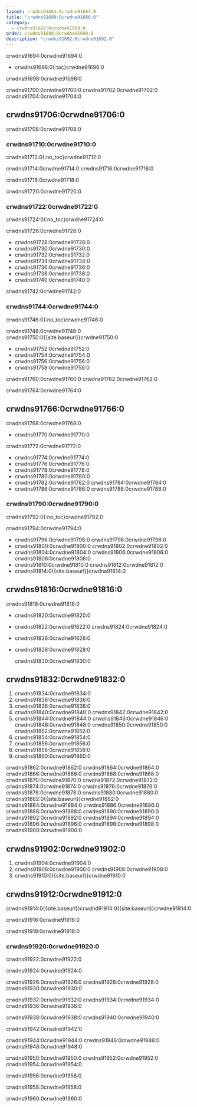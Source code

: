 ```yaml
---
layout: crwdns91684:0crwdne91684:0
title: "crwdns91686:0crwdne91686:0"
category:
  - crwdns91688:0crwdne91688:0
order: crwdns91690:0crwdne91690:0
description: "crwdns91692:0crwdne91692:0"
---
```

crwdns91694:0crwdne91694:0

- crwdns91696:0{:toc}crwdne91696:0

crwdns91698:0crwdne91698:0

crwdns91700:0crwdne91700:0 crwdns91702:0crwdne91702:0 crwdns91704:0crwdne91704:0

## crwdns91706:0crwdne91706:0

crwdns91708:0crwdne91708:0

### crwdns91710:0crwdne91710:0

crwdns91712:0{:no_toc}crwdne91712:0

crwdns91714:0crwdne91714:0 crwdns91716:0crwdne91716:0

crwdns91718:0crwdne91718:0

crwdns91720:0crwdne91720:0

### crwdns91722:0crwdne91722:0

crwdns91724:0{:no_toc}crwdne91724:0

crwdns91726:0crwdne91726:0

- crwdns91728:0crwdne91728:0
- crwdns91730:0crwdne91730:0
- crwdns91732:0crwdne91732:0
- crwdns91734:0crwdne91734:0
- crwdns91736:0crwdne91736:0
- crwdns91738:0crwdne91738:0 
- crwdns91740:0crwdne91740:0

crwdns91742:0crwdne91742:0

### crwdns91744:0crwdne91744:0

crwdns91746:0{:no_toc}crwdne91746:0

crwdns91748:0crwdne91748:0 crwdns91750:0{{site.baseurl}}crwdne91750:0

- crwdns91752:0crwdne91752:0
- crwdns91754:0crwdne91754:0
- crwdns91756:0crwdne91756:0
- crwdns91758:0crwdne91758:0

crwdns91760:0crwdne91760:0 crwdns91762:0crwdne91762:0

crwdns91764:0crwdne91764:0

## crwdns91766:0crwdne91766:0

crwdns91768:0crwdne91768:0

- crwdns91770:0crwdne91770:0

crwdns91772:0crwdne91772:0

- crwdns91774:0crwdne91774:0
- crwdns91776:0crwdne91776:0
- crwdns91778:0crwdne91778:0
- crwdns91780:0crwdne91780:0
- crwdns91782:0crwdne91782:0 crwdns91784:0crwdne91784:0
- crwdns91786:0crwdne91786:0 crwdns91788:0crwdne91788:0

### crwdns91790:0crwdne91790:0

crwdns91792:0{:no_toc}crwdne91792:0

crwdns91794:0crwdne91794:0

- crwdns91796:0crwdne91796:0 crwdns91798:0crwdne91798:0
- crwdns91800:0crwdne91800:0 crwdns91802:0crwdne91802:0
- crwdns91804:0crwdne91804:0 crwdns91806:0crwdne91806:0 crwdns91808:0crwdne91808:0
- crwdns91810:0crwdne91810:0 crwdns91812:0crwdne91812:0
- crwdns91814:0{{site.baseurl}}crwdne91814:0

<!--- Check whether the ACL needs to be more open so the services/build can download build images -->

## crwdns91816:0crwdne91816:0

crwdns91818:0crwdne91818:0

- crwdns91820:0crwdne91820:0
- crwdns91822:0crwdne91822:0 crwdns91824:0crwdne91824:0
- crwdns91826:0crwdne91826:0
- crwdns91828:0crwdne91828:0

    crwdns91830:0crwdne91830:0
    

## crwdns91832:0crwdne91832:0

1. crwdns91834:0crwdne91834:0
2. crwdns91836:0crwdne91836:0
3. crwdns91838:0crwdne91838:0 
4. crwdns91840:0crwdne91840:0 crwdns91842:0crwdne91842:0
5. crwdns91844:0crwdne91844:0 crwdns91846:0crwdne91846:0 crwdns91848:0crwdne91848:0 crwdns91850:0crwdne91850:0 crwdns91852:0crwdne91852:0 
6. crwdns91854:0crwdne91854:0
7. crwdns91856:0crwdne91856:0
8. crwdns91858:0crwdne91858:0
9. crwdns91860:0crwdne91860:0

crwdns91862:0crwdne91862:0 crwdns91864:0crwdne91864:0 crwdns91866:0crwdne91866:0 crwdns91868:0crwdne91868:0 crwdns91870:0crwdne91870:0 crwdns91872:0crwdne91872:0 crwdns91874:0crwdne91874:0 crwdns91876:0crwdne91876:0 crwdns91878:0crwdne91878:0 crwdns91880:0crwdne91880:0 crwdns91882:0{{site.baseurl}}crwdne91882:0 crwdns91884:0crwdne91884:0 crwdns91886:0crwdne91886:0 crwdns91888:0crwdne91888:0 crwdns91890:0crwdne91890:0 crwdns91892:0crwdne91892:0 crwdns91894:0crwdne91894:0 crwdns91896:0crwdne91896:0 crwdns91898:0crwdne91898:0 crwdns91900:0crwdne91900:0

## crwdns91902:0crwdne91902:0

1. crwdns91904:0crwdne91904:0
2. crwdns91906:0crwdne91906:0 crwdns91908:0crwdne91908:0
3. crwdns91910:0{{site.baseurl}}crwdne91910:0

## crwdns91912:0crwdne91912:0

crwdns91914:0{{site.baseurl}}crwdnd91914:0{{site.baseurl}}crwdne91914:0

crwdns91916:0crwdne91916:0

crwdns91918:0crwdne91918:0

### crwdns91920:0crwdne91920:0

crwdns91922:0crwdne91922:0

crwdns91924:0crwdne91924:0

crwdns91926:0crwdne91926:0 crwdns91928:0crwdne91928:0 crwdns91930:0crwdne91930:0

crwdns91932:0crwdne91932:0 crwdns91934:0crwdne91934:0 crwdns91936:0crwdne91936:0

crwdns91938:0crwdne91938:0 crwdns91940:0crwdne91940:0

crwdns91942:0crwdne91942:0

crwdns91944:0crwdne91944:0 crwdns91946:0crwdne91946:0 crwdns91948:0crwdne91948:0

crwdns91950:0crwdne91950:0 crwdns91952:0crwdne91952:0 crwdns91954:0crwdne91954:0

crwdns91956:0crwdne91956:0

crwdns91958:0crwdne91958:0

crwdns91960:0crwdne91960:0